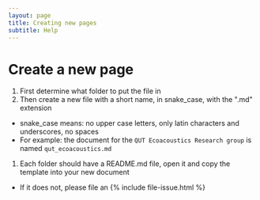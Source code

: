 ```yaml
---
layout: page
title: Creating new pages
subtitle: Help
---
```


# Create a new page

1. First determine what folder to put the file in
1. Then create a new file with a short name, in snake_case, with the ".md" extension
  - snake_case means: no upper case letters, only latin characters and underscores, no spaces
  - For example: the document for the `QUT Ecoacoustics Research group` is named `qut_ecoacoustics.md`
1. Each folder should have a README.md file, open it and copy the template into your new document
  - If it does not, please file an {% include file-issue.html %}